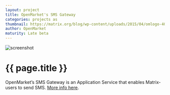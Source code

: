 ```yaml
---
layout: project
title: OpenMarket's SMS Gateway
categories: projects as
thumbnail: https://matrix.org/blog/wp-content/uploads/2015/04/omlogo-400x284.jpg
author: OpenMarket
maturity: Late beta
---
```


![screenshot](https://matrix.org/blog/wp-content/uploads/2015/04/omlogo.jpg "{{ page.title }}")

# {{ page.title }}
OpenMarket’s SMS Gateway is an Application Service that enables Matrix-users to send SMS. [More info here](http://matrix.org/blog/2015/02/26/welcoming-the-openmarket-matrix-gateway/).

